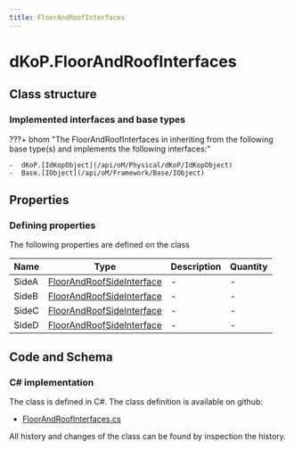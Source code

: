 ```yaml
---
title: FloorAndRoofInterfaces
---
```


# dKoP.FloorAndRoofInterfaces



## Class structure

### Implemented interfaces and base types

???+ bhom "The FloorAndRoofInterfaces in inheriting from the following base type(s) and implements the following interfaces:"

    -  dKoP.[IdKopObject](/api/oM/Physical/dKoP/IdKopObject)
    -  Base.[IObject](/api/oM/Framework/Base/IObject)


## Properties



### Defining properties

The following properties are defined on the class

| Name             | Type             | Description      | Quantity         |
|------------------|------------------|------------------|------------------|
| SideA | [FloorAndRoofSideInterface](/api/oM/Physical/dKoP/FloorAndRoofSideInterface) | - | - |
| SideB | [FloorAndRoofSideInterface](/api/oM/Physical/dKoP/FloorAndRoofSideInterface) | - | - |
| SideC | [FloorAndRoofSideInterface](/api/oM/Physical/dKoP/FloorAndRoofSideInterface) | - | - |
| SideD | [FloorAndRoofSideInterface](/api/oM/Physical/dKoP/FloorAndRoofSideInterface) | - | - |


## Code and Schema

### C# implementation

The class is defined in C#. The class definition is available on github:

- [FloorAndRoofInterfaces.cs](https://github.com/BHoM/dKoP_Toolkit/blob/develop/dKoP_oM/Interfaces/FloorAndRoofInterfaces.cs)

All history and changes of the class can be found by inspection the history.
